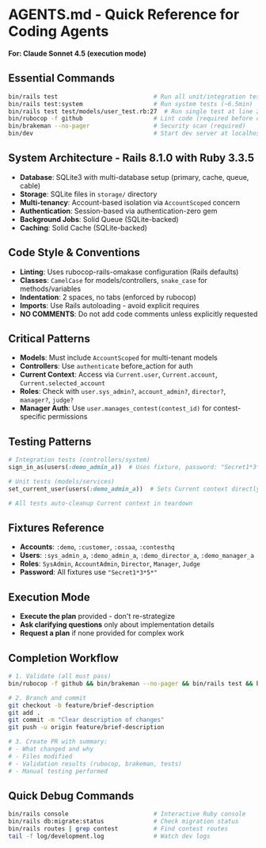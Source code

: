 # AGENTS.md - Quick Reference for Coding Agents

**For: Claude Sonnet 4.5 (execution mode)**

## Essential Commands
```bash
bin/rails test                           # Run all unit/integration tests (~36s)
bin/rails test:system                    # Run system tests (~6.5min)
bin/rails test test/models/user_test.rb:27  # Run single test at line 27
bin/rubocop -f github                    # Lint code (required before commit)
bin/brakeman --no-pager                  # Security scan (required)
bin/dev                                  # Start dev server at localhost:3000
```

## System Architecture - Rails 8.1.0 with Ruby 3.3.5
- **Database**: SQLite3 with multi-database setup (primary, cache, queue, cable)
- **Storage**: SQLite files in `storage/` directory
- **Multi-tenancy**: Account-based isolation via `AccountScoped` concern
- **Authentication**: Session-based via authentication-zero gem
- **Background Jobs**: Solid Queue (SQLite-backed)
- **Caching**: Solid Cache (SQLite-backed)

## Code Style & Conventions
- **Linting**: Uses rubocop-rails-omakase configuration (Rails defaults)
- **Classes**: `CamelCase` for models/controllers, `snake_case` for methods/variables
- **Indentation**: 2 spaces, no tabs (enforced by rubocop)
- **Imports**: Use Rails autoloading - avoid explicit requires
- **NO COMMENTS**: Do not add code comments unless explicitly requested

## Critical Patterns
- **Models**: Must include `AccountScoped` for multi-tenant models
- **Controllers**: Use `authenticate` before_action for auth
- **Current Context**: Access via `Current.user`, `Current.account`, `Current.selected_account`
- **Roles**: Check with `user.sys_admin?`, `account_admin?`, `director?`, `manager?`, `judge?`
- **Manager Auth**: Use `user.manages_contest(contest_id)` for contest-specific permissions

## Testing Patterns
```ruby
# Integration tests (controllers/system)
sign_in_as(users(:demo_admin_a))  # Uses fixture, password: "Secret1*3*5*"

# Unit tests (models/services)
set_current_user(users(:demo_admin_a))  # Sets Current context directly

# All tests auto-cleanup Current context in teardown
```

## Fixtures Reference
- **Accounts**: `:demo`, `:customer`, `:ossaa`, `:contesthq`
- **Users**: `:sys_admin_a`, `:demo_admin_a`, `:demo_director_a`, `:demo_manager_a`
- **Roles**: `SysAdmin`, `AccountAdmin`, `Director`, `Manager`, `Judge`
- **Password**: All fixtures use `"Secret1*3*5*"`

## Execution Mode
- **Execute the plan** provided - don't re-strategize
- **Ask clarifying questions** only about implementation details
- **Request a plan** if none provided for complex work

## Completion Workflow
```bash
# 1. Validate (all must pass)
bin/rubocop -f github && bin/brakeman --no-pager && bin/rails test && bin/rails test:system

# 2. Branch and commit
git checkout -b feature/brief-description
git add .
git commit -m "Clear description of changes"
git push -u origin feature/brief-description

# 3. Create PR with summary:
# - What changed and why
# - Files modified
# - Validation results (rubocop, brakeman, tests)
# - Manual testing performed
```

## Quick Debug Commands
```bash
bin/rails console                        # Interactive Ruby console
bin/rails db:migrate:status              # Check migration status
bin/rails routes | grep contest          # Find contest routes
tail -f log/development.log              # Watch dev logs
```
